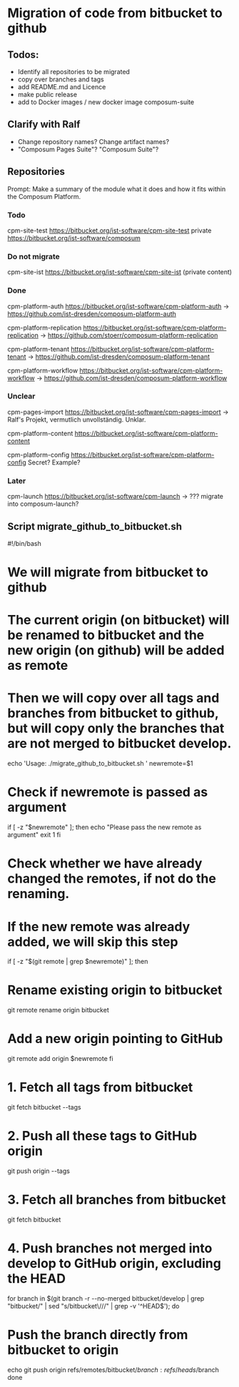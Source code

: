 # Migration of code from bitbucket to github
## Todos:
- Identify all repositories to be migrated
- copy over branches and tags
- add README.md and Licence
- make public release
- add to Docker images / new docker image composum-suite

## Clarify with Ralf
- Change repository names? Change artifact names?
- "Composum Pages Suite"? "Composum Suite"?

## Repositories

Prompt: Make a summary of the module what it does and how it fits within the Composum Platform.

### Todo

cpm-site-test https://bitbucket.org/ist-software/cpm-site-test
private https://bitbucket.org/ist-software/composum

### Do not migrate

cpm-site-ist https://bitbucket.org/ist-software/cpm-site-ist
(private content)

### Done

cpm-platform-auth https://bitbucket.org/ist-software/cpm-platform-auth
-> https://github.com/ist-dresden/composum-platform-auth

cpm-platform-replication https://bitbucket.org/ist-software/cpm-platform-replication
-> https://github.com/stoerr/composum-platform-replication

cpm-platform-tenant https://bitbucket.org/ist-software/cpm-platform-tenant
-> https://github.com/ist-dresden/composum-platform-tenant

cpm-platform-workflow https://bitbucket.org/ist-software/cpm-platform-workflow
-> https://github.com/ist-dresden/composum-platform-workflow

### Unclear
cpm-pages-import https://bitbucket.org/ist-software/cpm-pages-import
-> Ralf's Projekt, vermutlich unvollständig. Unklar.

cpm-platform-content https://bitbucket.org/ist-software/cpm-platform-content

cpm-platform-config https://bitbucket.org/ist-software/cpm-platform-config
Secret? Example?

### Later

cpm-launch https://bitbucket.org/ist-software/cpm-launch
-> ??? migrate into composum-launch?

## Script migrate_github_to_bitbucket.sh

#!/bin/bash
# We will migrate from bitbucket to github
# The current origin (on bitbucket) will be renamed to bitbucket and the new origin (on github) will be added as remote
# Then we will copy over all tags and branches from bitbucket to github, but will copy only the branches that are not merged to bitbucket develop.
echo 'Usage: ./migrate_github_to_bitbucket.sh <newremote>'
newremote=$1
# Check if newremote is passed as argument
if [ -z "$newremote" ]; then
  echo "Please pass the new remote as argument"
  exit 1
fi

# Check whether we have already changed the remotes, if not do the renaming.
# If the new remote was already added, we will skip this step
if [ -z "$(git remote | grep $newremote)" ]; then
  # Rename existing origin to bitbucket
  git remote rename origin bitbucket

  # Add a new origin pointing to GitHub
  git remote add origin $newremote
fi

# 1. Fetch all tags from bitbucket
git fetch bitbucket --tags

# 2. Push all these tags to GitHub origin
git push origin --tags

# 3. Fetch all branches from bitbucket
git fetch bitbucket

# 4. Push branches not merged into develop to GitHub origin, excluding the HEAD
for branch in $(git branch -r --no-merged bitbucket/develop | grep "bitbucket/" | sed "s/bitbucket\///" | grep -v '^HEAD$'); do
  # Push the branch directly from bitbucket to origin
  echo git push origin refs/remotes/bitbucket/$branch:refs/heads/$branch
done
